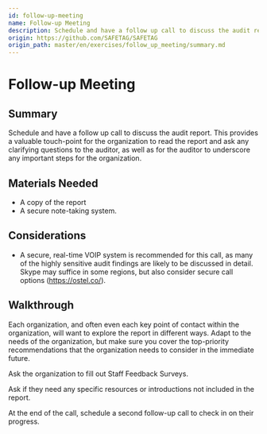 ```yaml
---
id: follow-up-meeting
name: Follow-up Meeting
description: Schedule and have a follow up call to discuss the audit report.  This provides a valuable touch-point for the...
origin: https://github.com/SAFETAG/SAFETAG
origin_path: master/en/exercises/follow_up_meeting/summary.md
---
```

# Follow-up Meeting

## Summary

Schedule and have a follow up call to discuss the audit report.  This provides a valuable touch-point for the organization to read the report and ask any clarifying questions to the auditor, as well as for the auditor to underscore any important steps for the organization.  


## Materials Needed

* A copy of the report
* A secure note-taking system.

## Considerations

* A secure, real-time VOIP system is recommended for this call, as many of the highly sensitive audit findings are likely to be discussed in detail.  Skype may suffice in some regions, but also consider secure call options (https://ostel.co/).

## Walkthrough

Each organization, and often even each key point of contact within the organization, will want to explore the report in different ways.  Adapt to the needs of the organization, but make sure you cover the top-priority recommendations that the organization needs to consider in the immediate future.

Ask the organization to fill out Staff Feedback Surveys.

Ask if they need any specific resources or introductions not included in the report.

At the end of the call, schedule a second follow-up call to check in on their progress.

